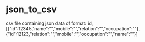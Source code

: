# json_to_csv
csv file containing json data of format:
id,[{"id":12345,"name":"","mobile":"","relation":"","occupation":""},{"id":12123,"relation":"","mobile":"","occupation":"","name":""}]

